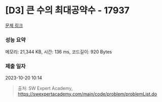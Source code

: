 # [D3] 큰 수의 최대공약수 - 17937 

[문제 링크](https://swexpertacademy.com/main/code/problem/problemDetail.do?contestProbId=AYmRI_8ajv8DFARi) 

### 성능 요약

메모리: 21,344 KB, 시간: 136 ms, 코드길이: 920 Bytes

### 제출 일자

2023-10-20 10:14



> 출처: SW Expert Academy, https://swexpertacademy.com/main/code/problem/problemList.do
